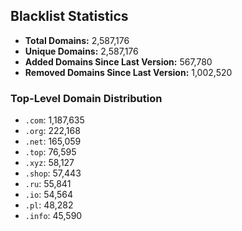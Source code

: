 ## Blacklist Statistics

- **Total Domains:** 2,587,176
- **Unique Domains:** 2,587,176
- **Added Domains Since Last Version:** 567,780
- **Removed Domains Since Last Version:** 1,002,520

### Top-Level Domain Distribution

-  `.com`: 1,187,635
-  `.org`: 222,168
-  `.net`: 165,059
-  `.top`: 76,595
-  `.xyz`: 58,127
-  `.shop`: 57,443
-  `.ru`: 55,841
-  `.io`: 54,564
-  `.pl`: 48,282
-  `.info`: 45,590

